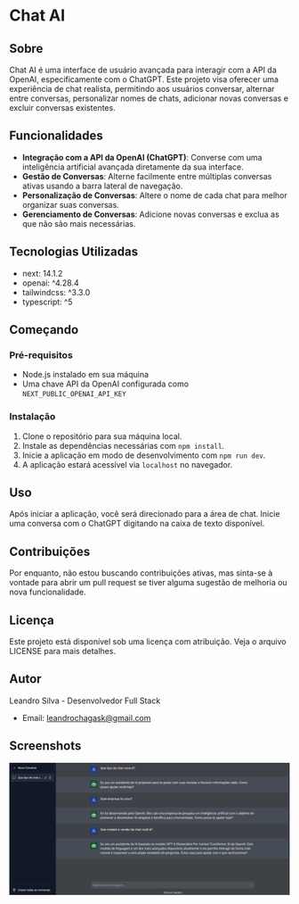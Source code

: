 # Chat AI

## Sobre

Chat AI é uma interface de usuário avançada para interagir com a API da OpenAI, especificamente com o ChatGPT. Este projeto visa oferecer uma experiência de chat realista, permitindo aos usuários conversar, alternar entre conversas, personalizar nomes de chats, adicionar novas conversas e excluir conversas existentes.

## Funcionalidades

- **Integração com a API da OpenAI (ChatGPT)**: Converse com uma inteligência artificial avançada diretamente da sua interface.
- **Gestão de Conversas**: Alterne facilmente entre múltiplas conversas ativas usando a barra lateral de navegação.
- **Personalização de Conversas**: Altere o nome de cada chat para melhor organizar suas conversas.
- **Gerenciamento de Conversas**: Adicione novas conversas e exclua as que não são mais necessárias.

## Tecnologias Utilizadas

- next: 14.1.2
- openai: ^4.28.4
- tailwindcss: ^3.3.0
- typescript: ^5

## Começando

### Pré-requisitos

- Node.js instalado em sua máquina
- Uma chave API da OpenAI configurada como `NEXT_PUBLIC_OPENAI_API_KEY`

### Instalação

1. Clone o repositório para sua máquina local.
2. Instale as dependências necessárias com `npm install`.
3. Inicie a aplicação em modo de desenvolvimento com `npm run dev`.
4. A aplicação estará acessível via `localhost` no navegador.

## Uso

Após iniciar a aplicação, você será direcionado para a área de chat. Inicie uma conversa com o ChatGPT digitando na caixa de texto disponível.

## Contribuições

Por enquanto, não estou buscando contribuições ativas, mas sinta-se à vontade para abrir um pull request se tiver alguma sugestão de melhoria ou nova funcionalidade.

## Licença

Este projeto está disponível sob uma licença com atribuição. Veja o arquivo LICENSE para mais detalhes.

## Autor

Leandro Silva - Desenvolvedor Full Stack

- Email: leandrochagask@gmail.com

## Screenshots

![Chat AI](public/chat.png)

